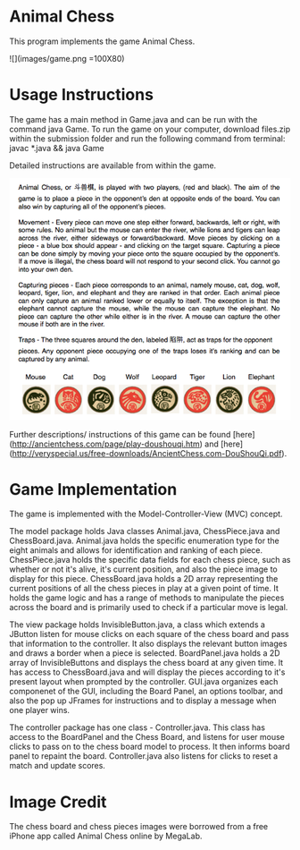 Animal Chess
=============

This program implements the game Animal Chess.

![](images/game.png =100X80)

Usage Instructions
====================

The game has a main method in Game.java and can be run with the command java Game.
To run the game on your computer, download files.zip within the submission folder and run the
following command from terminal: javac \*.java && java Game

Detailed instructions are available from within the game. 

![](images/instructions.png)

Further descriptions/ instructions of this game can be found [here] (http://ancientchess.com/page/play-doushouqi.htm) and [here] (http://veryspecial.us/free-downloads/AncientChess.com-DouShouQi.pdf).

Game Implementation
====================

The game is implemented with the Model-Controller-View (MVC) concept. 

The model package holds Java classes Animal.java, ChessPiece.java and ChessBoard.java. Animal.java 
holds the specific enumeration type for the eight animals and allows for identification and ranking of 
each piece. ChessPiece.java holds the specific data fields for each chess piece, such as whether or not 
it's alive, it's current position, and also the piece image to display for this piece. ChessBoard.java
holds a 2D array representing the current positions of all the chess pieces in play at a given point
of time. It holds the game logic and has a range of methods to manipulate the pieces across the board 
and is primarily used to check if a particular move is legal. 

The view package holds InvisibleButton.java, a class which extends a JButton listen for mouse clicks
on each square of the chess board and pass that information to the controller. It also displays the
relevant button images and draws a border when a piece is selected. BoardPanel.java holds a 2D array
of InvisibleButtons and displays the chess board at any given time. It has access to ChessBoard.java
and will display the pieces according to it's present layout when prompted by the controller. GUI.java
organizes each componenet of the GUI, including the Board Panel, an options toolbar, and also the pop
up JFrames for instructions and to display a message when one player wins. 

The controller package has one class - Controller.java. This class has access to the BoardPanel and
the Chess Board, and listens for user mouse clicks to pass on to the chess board model to process.
It then informs board panel to repaint the board. Controller.java also listens for clicks to reset a
match and update scores. 

Image Credit
====================
The chess board and chess pieces images were borrowed from a free iPhone app called Animal Chess
online by MegaLab.
